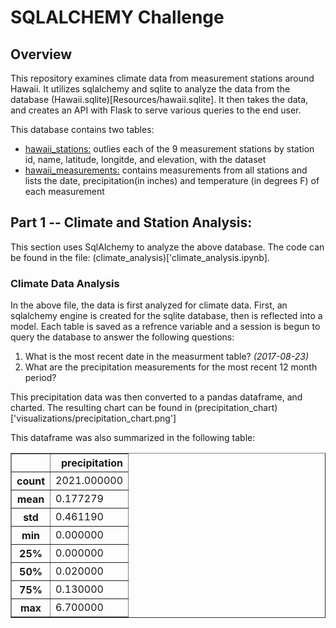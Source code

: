 # SQLALCHEMY Challenge

## Overview
This repository examines climate data from measurement stations around Hawaii. It utilizes sqlalchemy and sqlite to analyze the data from the database (Hawaii.sqlite)[Resources/hawaii.sqlite]. It then takes the data, and creates an API with Flask to serve various queries to the end user.  

This database contains two tables:

<ul>
<li><a href="Resources/hawaii_stations.csv">hawaii_stations:</a> outlies each of the 9 measurement stations by station id, name, latitude, longitde, and elevation, with the dataset</li>
<li><a href="Resources/hawaii_measurements.csv">hawaii_measurements:</a> contains measurements from all stations and lists the date, precipitation(in inches) and temperature (in degrees F) of each measurement</li>
</ul>

## Part 1 -- Climate and Station Analysis:

This section uses SqlAlchemy to analyze the above database. The code can be found in the file: (climate_analysis)['climate_analysis.ipynb].

### Climate Data Analysis

In the above file, the data is first analyzed for climate data. First, an sqlalchemy engine is created for the sqlite database, then is reflected into a model. Each table is saved as a refrence variable and a session is begun to query the database to answer the following questions:

<ol>
    <li>What is the most recent date in the measurment table? <i>(2017-08-23)</i></li>
    <li>What are the precipitation measurements for the most recent 12 month period?</li>
</ol>

This precipitation data was then converted to a pandas dataframe, and charted. The resulting chart can be found in (precipitation_chart)['visualizations/precipitation_chart.png']

This dataframe was also summarized in the following table:

<div>
<style scoped>
    .dataframe tbody tr th:only-of-type {
        vertical-align: middle;
    }

    .dataframe tbody tr th {
        vertical-align: top;
    }

    .dataframe thead th {
        text-align: right;
    }
</style>
<table border="1" class="dataframe">
  <thead>
    <tr style="text-align: right;">
      <th></th>
      <th>precipitation</th>
    </tr>
  </thead>
  <tbody>
    <tr>
      <th>count</th>
      <td>2021.000000</td>
    </tr>
    <tr>
      <th>mean</th>
      <td>0.177279</td>
    </tr>
    <tr>
      <th>std</th>
      <td>0.461190</td>
    </tr>
    <tr>
      <th>min</th>
      <td>0.000000</td>
    </tr>
    <tr>
      <th>25%</th>
      <td>0.000000</td>
    </tr>
    <tr>
      <th>50%</th>
      <td>0.020000</td>
    </tr>
    <tr>
      <th>75%</th>
      <td>0.130000</td>
    </tr>
    <tr>
      <th>max</th>
      <td>6.700000</td>
    </tr>
  </tbody>
</table>
</div>
